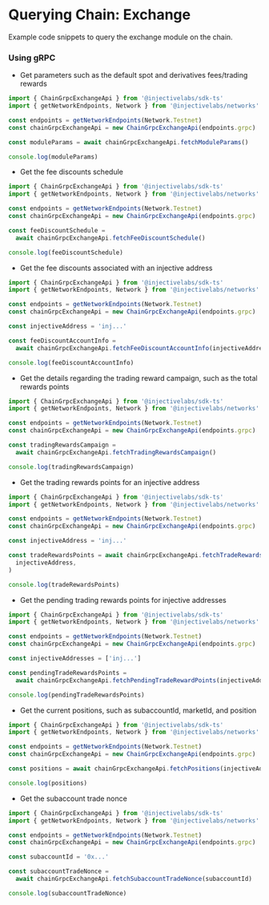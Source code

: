 # Querying Chain: Exchange

Example code snippets to query the exchange module on the chain.

### Using gRPC

- Get parameters such as the default spot and derivatives fees/trading rewards

```ts
import { ChainGrpcExchangeApi } from '@injectivelabs/sdk-ts'
import { getNetworkEndpoints, Network } from '@injectivelabs/networks'

const endpoints = getNetworkEndpoints(Network.Testnet)
const chainGrpcExchangeApi = new ChainGrpcExchangeApi(endpoints.grpc)

const moduleParams = await chainGrpcExchangeApi.fetchModuleParams()

console.log(moduleParams)
```

- Get the fee discounts schedule

```ts
import { ChainGrpcExchangeApi } from '@injectivelabs/sdk-ts'
import { getNetworkEndpoints, Network } from '@injectivelabs/networks'

const endpoints = getNetworkEndpoints(Network.Testnet)
const chainGrpcExchangeApi = new ChainGrpcExchangeApi(endpoints.grpc)

const feeDiscountSchedule =
  await chainGrpcExchangeApi.fetchFeeDiscountSchedule()

console.log(feeDiscountSchedule)
```

- Get the fee discounts associated with an injective address

```ts
import { ChainGrpcExchangeApi } from '@injectivelabs/sdk-ts'
import { getNetworkEndpoints, Network } from '@injectivelabs/networks'

const endpoints = getNetworkEndpoints(Network.Testnet)
const chainGrpcExchangeApi = new ChainGrpcExchangeApi(endpoints.grpc)

const injectiveAddress = 'inj...'

const feeDiscountAccountInfo =
  await chainGrpcExchangeApi.fetchFeeDiscountAccountInfo(injectiveAddress)

console.log(feeDiscountAccountInfo)
```

- Get the details regarding the trading reward campaign, such as the total rewards points

```ts
import { ChainGrpcExchangeApi } from '@injectivelabs/sdk-ts'
import { getNetworkEndpoints, Network } from '@injectivelabs/networks'

const endpoints = getNetworkEndpoints(Network.Testnet)
const chainGrpcExchangeApi = new ChainGrpcExchangeApi(endpoints.grpc)

const tradingRewardsCampaign =
  await chainGrpcExchangeApi.fetchTradingRewardsCampaign()

console.log(tradingRewardsCampaign)
```

- Get the trading rewards points for an injective address

```ts
import { ChainGrpcExchangeApi } from '@injectivelabs/sdk-ts'
import { getNetworkEndpoints, Network } from '@injectivelabs/networks'

const endpoints = getNetworkEndpoints(Network.Testnet)
const chainGrpcExchangeApi = new ChainGrpcExchangeApi(endpoints.grpc)

const injectiveAddress = 'inj...'

const tradeRewardsPoints = await chainGrpcExchangeApi.fetchTradeRewardsPoints(
  injectiveAddress,
)

console.log(tradeRewardsPoints)
```

- Get the pending trading rewards points for injective addresses

```ts
import { ChainGrpcExchangeApi } from '@injectivelabs/sdk-ts'
import { getNetworkEndpoints, Network } from '@injectivelabs/networks'

const endpoints = getNetworkEndpoints(Network.Testnet)
const chainGrpcExchangeApi = new ChainGrpcExchangeApi(endpoints.grpc)

const injectiveAddresses = ['inj...']

const pendingTradeRewardsPoints =
  await chainGrpcExchangeApi.fetchPendingTradeRewardPoints(injectiveAddresses)

console.log(pendingTradeRewardsPoints)
```

- Get the current positions, such as subaccountId, marketId, and position

```ts
import { ChainGrpcExchangeApi } from '@injectivelabs/sdk-ts'
import { getNetworkEndpoints, Network } from '@injectivelabs/networks'

const endpoints = getNetworkEndpoints(Network.Testnet)
const chainGrpcExchangeApi = new ChainGrpcExchangeApi(endpoints.grpc)

const positions = await chainGrpcExchangeApi.fetchPositions(injectiveAddresses)

console.log(positions)
```

- Get the subaccount trade nonce

```ts
import { ChainGrpcExchangeApi } from '@injectivelabs/sdk-ts'
import { getNetworkEndpoints, Network } from '@injectivelabs/networks'

const endpoints = getNetworkEndpoints(Network.Testnet)
const chainGrpcExchangeApi = new ChainGrpcExchangeApi(endpoints.grpc)

const subaccountId = '0x...'

const subaccountTradeNonce =
  await chainGrpcExchangeApi.fetchSubaccountTradeNonce(subaccountId)

console.log(subaccountTradeNonce)
```
